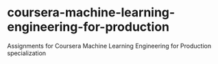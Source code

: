 # coursera-machine-learning-engineering-for-production
Assignments for Coursera Machine Learning Engineering for Production specialization
